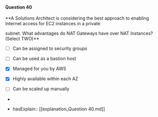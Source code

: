 #### Question  40


**A Solutions Architect is considering the best approach to enabling Internet access for EC2 instances in a private

subnet. What advantages do NAT Gateways have over NAT Instances? (Select TWO)**


- [ ] Can be assigned to security groups


- [ ] Can be used as a bastion host


- [x] Managed for you by AWS


- [x] Highly available within each AZ


- [ ] Can be scaled up manually


*

- hasExplain:: [[explanation_Question  40.md]]
